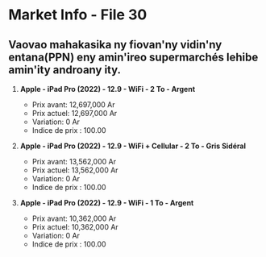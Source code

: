 # Market Info - File 30

## Vaovao mahakasika ny fiovan'ny vidin'ny entana(PPN) eny amin'ireo supermarchés lehibe amin'ity androany ity.

1. **Apple - iPad Pro (2022) - 12.9 - WiFi - 2 To - Argent**
   - Prix avant: 12,697,000 Ar
   - Prix actuel: 12,697,000 Ar
   - Variation: 0 Ar
   - Indice de prix : 100.00

2. **Apple - iPad Pro (2022) - 12.9 - WiFi + Cellular - 2 To - Gris Sidéral**
   - Prix avant: 13,562,000 Ar
   - Prix actuel: 13,562,000 Ar
   - Variation: 0 Ar
   - Indice de prix : 100.00

3. **Apple - iPad Pro (2022) - 12.9 - WiFi - 1 To - Argent**
   - Prix avant: 10,362,000 Ar
   - Prix actuel: 10,362,000 Ar
   - Variation: 0 Ar
   - Indice de prix : 100.00

